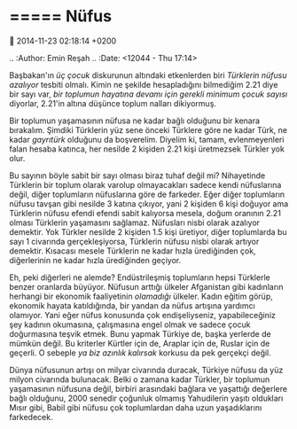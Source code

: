 =====
Nüfus
=====

:date: 2014-11-23 02:18:14 +0200

.. :Author: Emin Reşah
.. :Date:   <12044 - Thu 17:14>

Başbakan'ın *üç çocuk* diskurunun altındaki etkenlerden biri *Türklerin
nüfusu azalıyor* tesbiti olmalı. Kimin ne şekilde hesapladığını
bilmediğim 2.21 diye bir sayı var, *bir toplumun hayatına devamı için
gerekli minimum çocuk sayısı* diyorlar, 2.21'in altına düşünce toplum
nalları dikiyormuş.

Bir toplumun yaşamasının nüfusa ne kadar bağlı olduğunu bir kenara
bırakalım. Şimdiki Türklerin yüz sene önceki Türklere göre ne kadar
Türk, ne kadar *gayrıtürk* olduğunu da boşverelim. Diyelim ki, tamam,
evlenmeyenleri falan hesaba katınca, her nesilde 2 kişiden 2.21 kişi
üretmezsek Türkler yok olur.

Bu sayının böyle sabit bir sayı olması biraz tuhaf değil mi? Nihayetinde
Türklerin bir toplum olarak varolup olmayacakları sadece kendi
nüfuslarına değil, diğer toplumların nüfuslarına göre de farkeder. Eğer
diğer toplumların nüfusu tavşan gibi nesilde 3 katına çıkıyor, yani 2
kişiden 6 kişi doğuyor ama Türklerin nüfusu efendi efendi sabit
kalıyorsa mesela, doğum oranının 2.21 olması Türklerin yaşamasını
sağlamaz. Nüfusları nisbi olarak azalıyor demektir. Yok Türkler nesilde
2 kişiden 1.5 kişi üretiyor, diğer toplumlarda bu sayı 1 civarında
gerçekleşiyorsa, Türklerin nüfusu nisbi olarak artıyor demektir.
Kısacası mesele Türklerin ne kadar hızla ürediğinden çok, diğerlerinin
ne kadar hızla ürediğinden geçiyor.

Eh, peki diğerleri ne alemde? Endüstrileşmiş toplumların hepsi Türklerle
benzer oranlarda büyüyor. Nüfusun arttığı ülkeler Afganistan gibi
kadınların herhangi bir ekonomik faaliyetinin *olamadığı* ülkeler. Kadın
eğitim görüp, ekonomik hayata katıldığında, bir yandan da nüfus artışına
yardımcı olamıyor. Yani eğer nüfus konusunda çok endişeliyseniz,
yapabileceğiniz şey kadının okumasına, çalışmasına engel olmak ve sadece
çocuk doğurmasına teşvik etmek. Bunu yapmak Türkiye de, başka yerlerde
de mümkün değil. Bu kriterler Kürtler için de, Araplar için de, Ruslar
için de geçerli. O sebeple *ya biz azınlık kalırsak* korkusu da pek
gerçekçi değil.

Dünya nüfusunun artışı on milyar civarında duracak, Türkiye nüfusu da
yüz milyon civarında bulunacak. Belki o zamana kadar Türkler, bir
toplumun yaşamasının nüfusuna değil, birbiri arasındaki bağlara ve
yaşattığı değerlere bağlı olduğunu, 2000 senedir çoğunluk olmamış
Yahudilerin yaşıtı oldukları Mısır gibi, Babil gibi nüfusu çok
toplumlardan daha uzun yaşadıklarını farkedecek.
